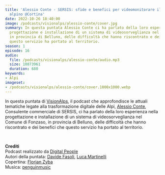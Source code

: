 ```yaml
---
title: 'Alessio Conte - SERSIS: sfide e benefici per videomonitorare il territorio
  alpino @Cortina'
date: 2022-10-26 18:40:00
image: /podcasts/visionalps/alessio-conte/cover.jpg
summary: In questa puntata Alessio Conte ci ha parlato della loro esperienza nella
  progettazione e installazione di un sistema di videosorveglianza nel Comune di Fonzaso,
  in provincia di Belluno, delle difficoltà che hanno riscontrato e dei benefici che
  questo servizio ha portato al territorio.
season: 1
episode: 16
audio:
  file: /podcasts/visionalps/alessio-conte/audio.mp3
  size: 10873961
  duration: 680
keywords:
- Alpi
imageset:
- /podcasts/visionalps/alessio-conte/cover.1000x1000.webp
---
```


In questa puntata di [VisionAlps](https://www.visionalps.com/), il podcast che approfondisce le attuali tematiche legate alla trasformazione digitale delle Alpi, [Alessio Conte](https://www.linkedin.com/in/alessio-conte-10874220/), Consulente commerciale di SERSIS, ci ha parlato della loro esperienza nella progettazione e installazione di un sistema di videosorveglianza nel Comune di Fonzaso, in provincia di Belluno, delle difficoltà che hanno riscontrato e dei benefici che questo servizio ha portato al territorio.

<br>

**Crediti**<br>
Podcast realizzato da [Digital People](https://w3id.org/digitalpeople)<br>
Autori della puntata: [Davide Fasoli](https://www.linkedin.com/in/davide-fasoli-2b3246179/), [Luca Martinelli](https://www.linkedin.com/in/luca-martinelli/)<br>
Copertina: [Florian Zyba](https://www.linkedin.com/in/florian-zyba/)<br>
Musica: [penguinmusic](https://pixabay.com/users/penguinmusic-24940186/)